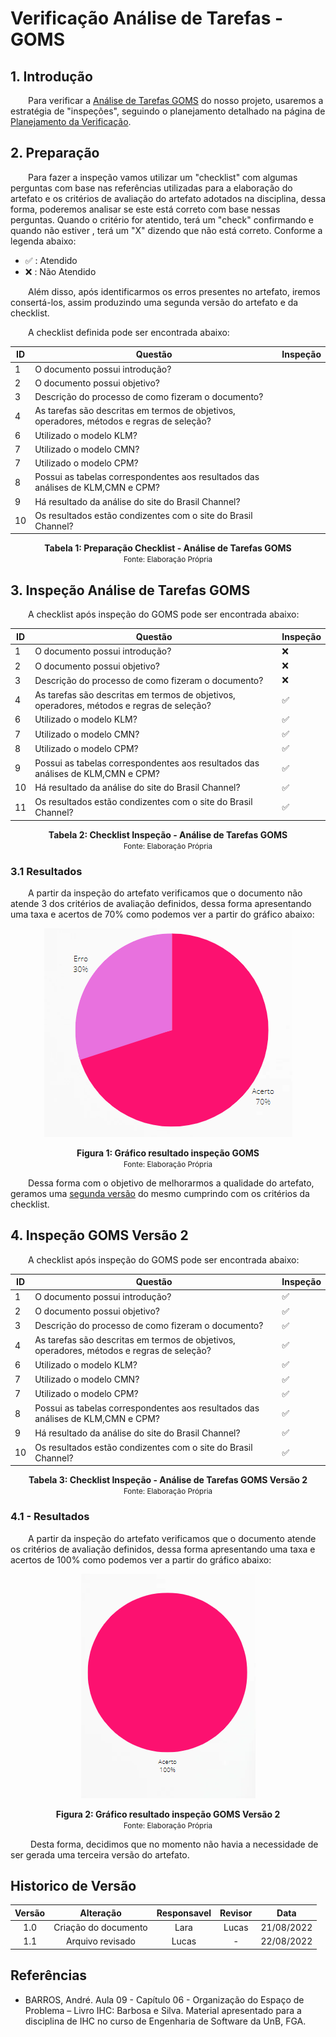 # Verificação Análise de Tarefas - GOMS

## 1. Introdução

&emsp;&emsp;Para verificar a [Análise de Tarefas GOMS](../../analiseRequisitos/AnaliseDeTarefas/analiseTarefa_Goms.md) do nosso projeto, usaremos a estratégia de "inspeções", seguindo o planejamento detalhado na página de [Planejamento da Verificação](../verificacao/planejamento.md).

## 2. Preparação

&emsp;&emsp;Para fazer a inspeção vamos utilizar um "checklist" com algumas perguntas com base nas referências utilizadas para a elaboração do artefato e os critérios de avaliação do artefato adotados na disciplina, dessa forma, poderemos analisar se este está correto com base nessas perguntas. Quando o critério for atentido, terá um "check" confirmando e quando não estiver , terá um "X" dizendo que não está correto. Conforme a legenda abaixo:

- ✅ : Atendido
- ❌ : Não Atendido

&emsp;&emsp;Além disso, após identificarmos os erros presentes no artefato, iremos consertá-los, assim produzindo uma segunda versão do artefato e da checklist.

&emsp;&emsp;A checklist definida pode ser encontrada abaixo:

<center>

|ID|Questão| Inspeção |
|-----------|-------------|-------------|
| 1  |  O documento possui introdução? |  |
| 2  |  O documento possui objetivo? |  |
| 3  |  Descrição do processo de como fizeram o documento? |  |
| 4  |  As tarefas são descritas em termos de objetivos, operadores, métodos e regras de seleção? |  |
| 6  |  Utilizado o modelo KLM? |  |
| 7  |  Utilizado o modelo CMN? |  |
| 7  |  Utilizado o modelo CPM? |  |
| 8  |  Possui as tabelas correspondentes aos resultados das análises de KLM,CMN e CPM? |  |
| 9  |  Há resultado da análise do site do Brasil Channel? |  |
| 10 |  Os resultados estão condizentes com o site do Brasil Channel? |  |

</center>

<figcaption align='center'>
    <b>Tabela 1: Preparação Checklist - Análise de Tarefas GOMS </b>
    <br><small> Fonte: Elaboração Própria</small>
</figcaption>

## 3. Inspeção Análise de Tarefas GOMS

&emsp;&emsp;A checklist após inspeção do GOMS pode ser encontrada abaixo:

<center>

|ID|Questão| Inspeção |
|-----------|-------------|-------------|
| 1  |  O documento possui introdução? | ❌ |
| 2  |  O documento possui objetivo? | ❌ |
| 3  |  Descrição do processo de como fizeram o documento? | ❌ |
| 4  |  As tarefas são descritas em termos de objetivos, operadores, métodos e regras de seleção? | ✅ |
| 6  |  Utilizado o modelo KLM? | ✅ |
| 7  |  Utilizado o modelo CMN? | ✅ |
| 8  |  Utilizado o modelo CPM? | ✅ |
| 9  |  Possui as tabelas correspondentes aos resultados das análises de KLM,CMN e CPM? | ✅ |
| 10  |  Há resultado da análise do site do Brasil Channel? | ✅ |
| 11 |  Os resultados estão condizentes com o site do Brasil Channel? | ✅ |

</center>

<figcaption align='center'>
    <b>Tabela 2: Checklist Inspeção - Análise de Tarefas GOMS </b>
    <br><small> Fonte: Elaboração Própria</small>
</figcaption>

### 3.1 Resultados

&emsp;&emsp;A partir da inspeção do artefato verificamos que o documento não atende 3 dos critérios de avaliação definidos, dessa forma apresentando uma taxa e acertos de 70% como podemos ver a partir do gráfico abaixo:

<center>

![Grafico](../../assets/graficosVerificacao/grafico1_goms.png)

</center>

<figcaption align='center'>
    <b>Figura 1: Gráfico resultado inspeção GOMS </b>
    <br><small> Fonte: Elaboração Própria </small>
</figcaption>

&emsp;&emsp;Dessa forma com o objetivo de melhorarmos a qualidade do artefato, geramos uma [segunda versão](../../analiseRequisitos/AnaliseDeTarefas/analiseTarefa_Goms_V2.md) do mesmo cumprindo com os critérios da checklist.

## 4. Inspeção GOMS Versão 2

&emsp;&emsp;A checklist após inspeção do GOMS pode ser encontrada abaixo:

<center>

|ID|Questão| Inspeção |
|-----------|-------------|-------------|
| 1  |  O documento possui introdução? | ✅ |
| 2  |  O documento possui objetivo? | ✅ |
| 3  |  Descrição do processo de como fizeram o documento? | ✅ |
| 4  |  As tarefas são descritas em termos de objetivos, operadores, métodos e regras de seleção? | ✅ |
| 6  |  Utilizado o modelo KLM? | ✅ |
| 7  |  Utilizado o modelo CMN? | ✅ |
| 7  |  Utilizado o modelo CPM? | ✅ |
| 8  |  Possui as tabelas correspondentes aos resultados das análises de KLM,CMN e CPM? | ✅ |
| 9  |  Há resultado da análise do site do Brasil Channel? | ✅ |
| 10 |  Os resultados estão condizentes com o site do Brasil Channel? | ✅ |

</center>

<figcaption align='center'>
    <b>Tabela 3: Checklist Inspeção - Análise de Tarefas GOMS Versão 2 </b>
    <br><small> Fonte: Elaboração Própria</small>
</figcaption>

### 4.1 - Resultados

&emsp;&emsp;A partir da inspeção do artefato verificamos que o documento atende os critérios de avaliação definidos, dessa forma apresentando uma taxa e acertos de 100% como podemos ver a partir do gráfico abaixo:

<center>

![Grafico](../../assets/graficosVerificacao/grafico2_goms.png)

</center>

<figcaption align='center'>
    <b>Figura 2: Gráfico resultado inspeção GOMS Versão 2 </b>
    <br><small> Fonte: Elaboração Própria </small>
</figcaption>

&emsp;&emsp; Desta forma, decidimos que no momento não havia a necessidade de ser gerada uma terceira versão do artefato.

## Historico de Versão 

|    Versão    | Alteração| Responsavel        | Revisor     | Data
| :--------: | :----: | :------------------: | :-------------: |:----:|
| 1.0 | Criação do documento | Lara | Lucas | 21/08/2022 |
| 1.1 | Arquivo revisado | Lucas | - | 22/08/2022 |

## Referências

- BARROS, André. Aula 09 - Capítulo 06 - Organização do Espaço de Problema – Livro IHC: Barbosa e Silva. Material apresentado para a disciplina de IHC no curso de Engenharia de Software da UnB, FGA.
